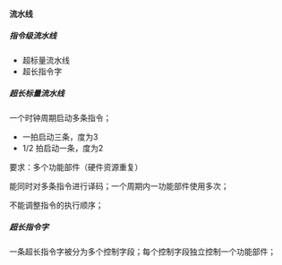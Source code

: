 #### 流水线

##### 指令级流水线

- 超标量流水线
- 超长指令字



##### 超长标量流水线

一个时钟周期启动多条指令；

- 一拍启动三条，度为3
- 1/2 拍启动一条，度为2

要求：多个功能部件（硬件资源重复）

能同时对多条指令进行译码；一个周期内一功能部件使用多次；

不能调整指令的执行顺序；



##### 超长指令字

一条超长指令字被分为多个控制字段；每个控制字段独立控制一个功能部件；